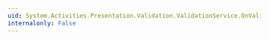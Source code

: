 ```yaml
---
uid: System.Activities.Presentation.Validation.ValidationService.OnValidationCompleted
internalonly: False
---
```

